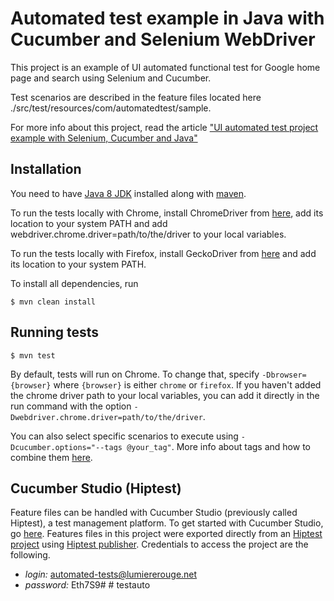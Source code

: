 # Automated test example in Java with Cucumber and Selenium WebDriver #

This project is an example of UI automated functional test for Google home page and search using Selenium and Cucumber.

Test scenarios are described in the feature files located here ./src/test/resources/com/automatedtest/sample.

For more info about this project, read the article ["UI automated test project example with Selenium, Cucumber and Java"](https://medium.com/@lucie.duchemin/ui-automated-test-project-example-with-selenium-cucumber-and-java-b33788bd11c4)

## Installation ##

You need to have [Java 8 JDK](https://www.oracle.com/technetwork/java/javase/downloads/jdk8-downloads-2133151.html) installed along with [maven](https://maven.apache.org/download.cgi).

To run the tests locally with Chrome, install ChromeDriver from [here](http://chromedriver.chromium.org), add its location to your system PATH and add webdriver.chrome.driver=path/to/the/driver to your local variables.

To run the tests locally with Firefox, install GeckoDriver from [here](https://github.com/mozilla/geckodriver/releases) and add its location to your system PATH.

To install all dependencies, run 

```console
$ mvn clean install
```

## Running tests ##

```console
$ mvn test
```

By default, tests will run on Chrome. To change that, specify `-Dbrowser={browser}` where `{browser}` is either `chrome` or `firefox`. If you haven't added the chrome driver path to your local variables, you can add it directly in the run command with the option `-Dwebdriver.chrome.driver=path/to/the/driver`.

You can also select specific scenarios to execute using `-Dcucumber.options="--tags @your_tag"`. More info about tags and how to combine them [here](https://github.com/cucumber/cucumber/tree/master/tag-expressions).

## Cucumber Studio (Hiptest) ##

Feature files can be handled with Cucumber Studio (previously called Hiptest), a test management platform. To get started with Cucumber Studio, 
go [here](https://cucumber.io/tools/cucumberstudio/getting-started-with-behavior-driven-development/). Features files in 
this project were exported directly from an [Hiptest project](https://studio.cucumber.io/projects/102008) using 
[Hiptest publisher](https://github.com/hiptest/hiptest-publisher). Credentials to access the project are the following.

- _login:_ automated-tests@lumiererouge.net
- _password:_ Eth7S9#
#   t e s t a u t o  
 